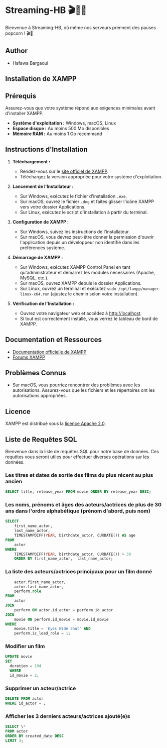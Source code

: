 # Streaming-HB 🎬🍿🎥

Bienvenue à Streaming-HB, où même nos serveurs prennent des pauses popcorn ! 🎬🍿

## Author

- Hafawa Bargaoui

## Installation de XAMPP

## Prérequis

Assurez-vous que votre système répond aux exigences minimales avant d'installer XAMPP.

- **Système d'exploitation :** Windows, macOS, Linux
- **Espace disque :** Au moins 500 Mo disponibles
- **Mémoire RAM :** Au moins 1 Go recommand

## Instructions d'Installation

1. **Téléchargement :**

   - Rendez-vous sur le [site officiel de XAMPP](https://www.apachefriends.org/index.html).
   - Téléchargez la version appropriée pour votre système d'exploitation.

2. **Lancement de l'Installateur :**

   - Sur Windows, exécutez le fichier d'installation `.exe`.
   - Sur macOS, ouvrez le fichier `.dmg` et faites glisser l'icône XAMPP vers votre dossier Applications.
   - Sur Linux, exécutez le script d'installation à partir du terminal.

3. **Configuration de XAMPP :**

   - Sur Windows, suivez les instructions de l'installateur.
   - Sur macOS, vous devrez peut-être donner la permission d'ouvrir l'application depuis un développeur non identifié dans les préférences système.

4. **Démarrage de XAMPP :**

   - Sur Windows, exécutez XAMPP Control Panel en tant qu'administrateur et démarrez les modules nécessaires (Apache, MySQL, etc.).
   - Sur macOS, ouvrez XAMPP depuis le dossier Applications.
   - Sur Linux, ouvrez un terminal et exécutez `sudo /opt/lampp/manager-linux-x64.run` (ajustez le chemin selon votre installation).

5. **Vérification de l'Installation :**
   - Ouvrez votre navigateur web et accédez à [http://localhost](http://localhost).
   - Si tout est correctement installé, vous verrez le tableau de bord de XAMPP.

## Documentation et Ressources

- [Documentation officielle de XAMPP](https://www.apachefriends.org/documentation.html)
- [Forums XAMPP](https://community.apachefriends.org/f/)

## Problèmes Connus

- Sur macOS, vous pourriez rencontrer des problèmes avec les autorisations. Assurez-vous que les fichiers et les répertoires ont les autorisations appropriées.

## Licence

XAMPP est distribué sous la [licence Apache 2.0](https://www.apache.org/licenses/LICENSE-2.0).

## Liste de Requêtes SQL

Bienvenue dans la liste de requêtes SQL pour notre base de données. Ces requêtes vous seront utiles pour effectuer diverses opérations sur les données.

### Les titres et dates de sortie des films du plus récent au plus ancien

```sql
SELECT title, release_year FROM movie ORDER BY release_year DESC;
```

### Les noms, prénoms et âges des acteurs/actrices de plus de 30 ans dans l'ordre alphabétique (prénom d'abord, puis nom)

```sql
SELECT
    first_name_actor,
    last_name_actor,
    TIMESTAMPDIFF(YEAR, birthdate_actor, CURDATE()) AS age
FROM
    actor
WHERE
    TIMESTAMPDIFF(YEAR, birthdate_actor, CURDATE()) > 30
    ORDER BY first_name_actor,  last_name_actor;

```

### La liste des acteurs/actrices principaux pour un film donné

```sql
    actor.first_name_actor,
    actor.last_name_actor,
    perform.role
FROM
    actor
JOIN
    perform ON actor.id_actor = perform.id_actor
JOIN
    movie ON perform.id_movie = movie.id_movie
WHERE
    movie.title = 'Eyes Wide Shut' AND
    perform.is_lead_role = 1;
```

### Modifier un film

```sql
UPDATE movie
SET
  duration = 194
  WHERE
  id_movie = 2;
```

### Supprimer un acteur/actrice

```sql
DELETE FROM actor
WHERE id_actor = ;
```

### Afficher les 3 derniers acteurs/actrices ajouté(e)s

```sql
SELECT \*
FROM actor
ORDER BY created_date DESC
LIMIT 3;
```
